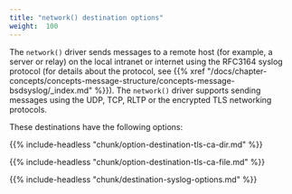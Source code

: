 ```yaml
---
title: "network() destination options"
weight:  100
---
```

<!-- DISCLAIMER: This file is based on the syslog-ng Open Source Edition documentation https://github.com/balabit/syslog-ng-ose-guides/commit/2f4a52ee61d1ea9ad27cb4f3168b95408fddfdf2 and is used under the terms of The syslog-ng Open Source Edition Documentation License. The file has been modified by Axoflow. -->

The `network()` driver sends messages to a remote host (for example, a server or relay) on the local intranet or internet using the RFC3164 syslog protocol (for details about the protocol, see {{% xref "/docs/chapter-concepts/concepts-message-structure/concepts-message-bsdsyslog/_index.md" %}}). The `network()` driver supports sending messages using the UDP, TCP, RLTP or the encrypted TLS networking protocols.

These destinations have the following options:

{{% include-headless "chunk/option-destination-tls-ca-dir.md" %}}

{{% include-headless "chunk/option-destination-tls-ca-file.md" %}}

{{% include-headless "chunk/destination-syslog-options.md" %}}
